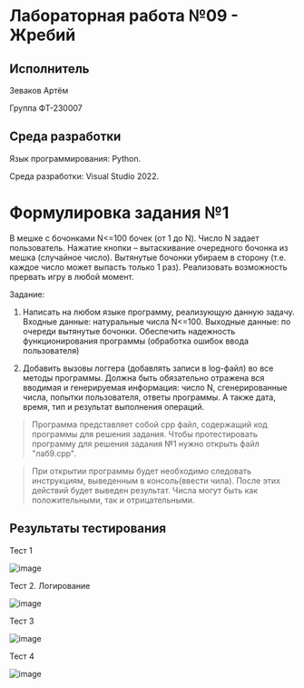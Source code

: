 # Лабораторная работа №09 - Жребий
## Исполнитель
Зеваков Артём

Группа ФТ-230007
## Среда разработки
Язык программирования: Python.

Среда разработки: Visual Studio 2022.
# Формулировка задания №1
В мешке с бочонками N<=100 бочек (от 1 до N).
Число N задает пользователь.
Нажатие кнопки – вытаскивание очередного бочонка из мешка (случайное число).
Вытянутые бочонки убираем в сторону (т.е. каждое число может выпасть только 1 раз).
Реализовать возможность прервать игру в любой момент.

Задание:
1. Написать на любом языке программу, реализующую данную задачу.
Входные данные: натуральные числа N<=100.
Выходные данные: по очереди вытянутые бочонки. 
Обеспечить надежность функционирования программы (обработка ошибок ввода пользователя)

2. Добавить вызовы логгера (добавлять записи в log-файл) во все методы программы. Должна быть обязательно отражена вся вводимая и генерируемая информация: число N, сгенерированные числа, попытки пользователя, ответы программы. А также дата, время, тип и результат выполнения операций.
   
> Программа представляет собой cpp файл, содержащий код программы для решения задания. Чтобы протестировать программу для решения задания №1 нужно открыть файл "лаб9.cpp".

> При открытии программы будет необходимо следовать инструкциям, выведенным в консоль(ввести чила). После этих действий будет выведен результат. Числа могут быть как положительными, так и  отрицательными.

## Результаты тестирования
Тест 1

![image](https://github.com/user-attachments/assets/daa3d8f9-e3d8-4f26-921a-bdcef0e61df7)

Тест 2. Логирование

![image](https://github.com/user-attachments/assets/38964931-fbc4-433c-91ec-fcfb1c57f213)

Тест 3

![image](https://github.com/user-attachments/assets/70f1ebac-0704-4b4b-9822-57c8b657faa7)

Тест 4

![image](https://github.com/user-attachments/assets/c42ef506-2e4f-45bf-b20c-78f368785bff)

